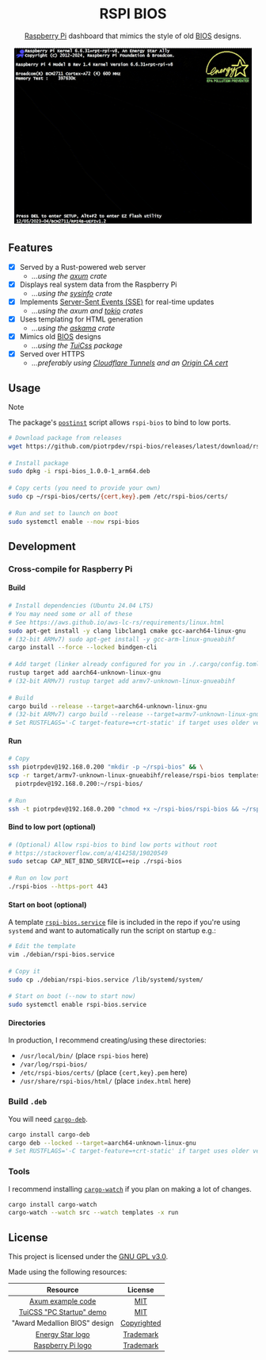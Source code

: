 <!-- markdownlint-configure-file {
  "MD033": false,
  "MD041": false
} -->
<div align="center">

# RSPI BIOS

[Raspberry Pi][raspberry] dashboard that mimics the style of old [BIOS][bios] designs.

<img alt="demo gif" width="480" src="./.github/img/rspi-bios.gif" />

</div>

## Features

- [x] Served by a Rust-powered web server
  - *...using the [axum] crate*
- [x] Displays real system data from the Raspberry Pi
  - *...using the [sysinfo] crate*
- [x] Implements [Server-Sent Events (SSE)][sse] for real-time updates
  - *...using the axum and [tokio] crates*
- [x] Uses templating for HTML generation
  - *...using the [askama] crate*
- [x] Mimics old [BIOS](bios) designs
  - *...using the [TuiCss][tuicss] package*
- [x] Served over HTTPS
  - *...preferably using [Cloudflare Tunnels][tunnel] and an [Origin CA cert][origin]*

## Usage

> [!NOTE]
> The package's [`postinst`][postinst] script allows `rspi-bios` to bind to low ports.

```bash
# Download package from releases
wget https://github.com/piotrpdev/rspi-bios/releases/latest/download/rspi-bios_1.0.0-1_arm64.deb

# Install package
sudo dpkg -i rspi-bios_1.0.0-1_arm64.deb

# Copy certs (you need to provide your own)
sudo cp ~/rspi-bios/certs/{cert,key}.pem /etc/rspi-bios/certs/

# Run and set to launch on boot
sudo systemctl enable --now rspi-bios
```

## Development

### Cross-compile for Raspberry Pi

#### Build

```bash
# Install dependencies (Ubuntu 24.04 LTS)
# You may need some or all of these
# See https://aws.github.io/aws-lc-rs/requirements/linux.html
sudo apt-get install -y clang libclang1 cmake gcc-aarch64-linux-gnu
# (32-bit ARMv7) sudo apt-get install -y gcc-arm-linux-gnueabihf
cargo install --force --locked bindgen-cli

# Add target (linker already configured for you in ./.cargo/config.toml)
rustup target add aarch64-unknown-linux-gnu
# (32-bit ARMv7) rustup target add armv7-unknown-linux-gnueabihf

# Build
cargo build --release --target=aarch64-unknown-linux-gnu
# (32-bit ARMv7) cargo build --release --target=armv7-unknown-linux-gnueabihf
# Set RUSTFLAGS='-C target-feature=+crt-static' if target uses older version of glibc
```

#### Run

```bash
# Copy
ssh piotrpdev@192.168.0.200 "mkdir -p ~/rspi-bios" && \
scp -r target/armv7-unknown-linux-gnueabihf/release/rspi-bios templates/ certs/ \
  piotrpdev@192.168.0.200:~/rspi-bios/

# Run
ssh -t piotrpdev@192.168.0.200 "chmod +x ~/rspi-bios/rspi-bios && ~/rspi-bios/rspi-bios"
```

#### Bind to low port (optional)

```bash
# (Optional) Allow rspi-bios to bind low ports without root
# https://stackoverflow.com/a/414258/19020549
sudo setcap CAP_NET_BIND_SERVICE=+eip ./rspi-bios

# Run on low port
./rspi-bios --https-port 443
```

#### Start on boot (optional)

A template [`rspi-bios.service`][service] file is included in the repo if you're
using `systemd` and want to automatically run the script on startup e.g.:

```bash
# Edit the template
vim ./debian/rspi-bios.service

# Copy it
sudo cp ./debian/rspi-bios.service /lib/systemd/system/

# Start on boot (--now to start now)
sudo systemctl enable rspi-bios.service
```

#### Directories

In production, I recommend creating/using these directories:

- `/usr/local/bin/` (place `rspi-bios` here)
- `/var/log/rspi-bios/`
- `/etc/rspi-bios/certs/` (place `{cert,key}.pem` here)
- `/usr/share/rspi-bios/html/` (place `index.html` here)

### Build `.deb`

You will need [`cargo-deb`][cargo-deb].

```bash
cargo install cargo-deb
cargo deb --locked --target=aarch64-unknown-linux-gnu
# Set RUSTFLAGS='-C target-feature=+crt-static' if target uses older version of glibc
```

### Tools

I recommend installing [`cargo-watch`][cargo-watch] if you plan on making a lot
of changes.

```bash
cargo install cargo-watch
cargo-watch --watch src --watch templates -x run
```

## License

This project is licensed under the [GNU GPL v3.0][license].

Made using the following resources:

| Resource                                  | License                           |
|:-----------------------------------------:|:---------------------------------:|
| [Axum example code][axum-examples]        | [MIT][axum-license]               |
| [TuiCSS "PC Startup" demo][pc-startup]    | [MIT][tuicss-license]             |
| "Award Medallion BIOS" design             | [Copyrighted][phoenix]            |
| [Energy Star logo][energy-star]           | [Trademark][epa]                  |
| [Raspberry Pi logo][raspberry]            | [Trademark][raspberry-foundation] |

[raspberry]: https://www.raspberrypi.org/
[raspberry-foundation]: https://www.raspberrypi.org/about/
[bios]: https://en.wikipedia.org/wiki/BIOS
[axum]: https://github.com/tokio-rs/axum
[sysinfo]: https://github.com/GuillaumeGomez/sysinfo
[sse]: https://developer.mozilla.org/en-US/docs/Web/API/Server-sent_events/Using_server-sent_events
[tokio]: https://crates.io/crates/tokio
[askama]: https://crates.io/crates/askama
[tuicss]: https://github.com/vinibiavatti1/TuiCss
[tunnel]: https://developers.cloudflare.com/cloudflare-one/connections/connect-networks/
[origin]: https://developers.cloudflare.com/ssl/origin-configuration/origin-ca/
[postinst]: ./debian/postinst
[service]: ./debian/rspi-bios.service
[cargo-deb]: https://github.com/kornelski/cargo-deb
[cargo-watch]: https://github.com/watchexec/cargo-watch
[license]: ./LICENSE
[axum-examples]: https://github.com/tokio-rs/axum/tree/main/examples
[axum-license]: https://github.com/tokio-rs/axum/blob/main/axum/LICENSE
[phoenix]: https://www.phoenix.com/
[pc-startup]: https://github.com/vinibiavatti1/TuiCss/blob/6a021ecc2abb1fbe6da62bd370d1f2a764da1195/examples/pc-startup.html
[tuicss-license]: https://github.com/vinibiavatti1/TuiCss/blob/6a021ecc2abb1fbe6da62bd370d1f2a764da1195/LICENSE.md
[energy-star]: https://www.energystar.gov/
[epa]: https://www.epa.gov/
